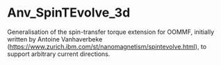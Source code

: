 # Anv_SpinTEvolve_3d

Generalisation of the spin-transfer torque extension for OOMMF, initially written by Antoine Vanhaverbeke (https://www.zurich.ibm.com/st/nanomagnetism/spintevolve.html), to support arbitrary current directions.
